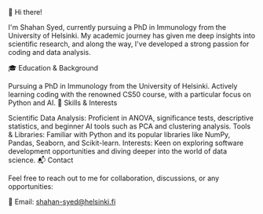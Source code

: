 👋 Hi there!

I'm Shahan Syed, currently pursuing a PhD in Immunology from the University of Helsinki. My academic journey has given me deep insights into scientific research, and along the way, I've developed a strong passion for coding and data analysis.

🎓 Education & Background

Pursuing a PhD in Immunology from the University of Helsinki.
Actively learning coding with the renowned CS50 course, with a particular focus on Python and AI.
💼 Skills & Interests

Scientific Data Analysis: Proficient in ANOVA, significance tests, descriptive statistics, and beginner AI tools such as PCA and clustering analysis.
Tools & Libraries: Familiar with Python and its popular libraries like NumPy, Pandas, Seaborn, and Scikit-learn.
Interests: Keen on exploring software development opportunities and diving deeper into the world of data science.
📬 Contact

Feel free to reach out to me for collaboration, discussions, or any opportunities:

📧 Email: shahan-syed@helsinki.fi
